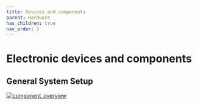 ```yaml
---
title: Devices and components
parent: Hardware
has_children: true
nav_order: 1
---
```


# Electronic devices and components

## General System Setup
[ ![component_overview](/Sobi/images/components_overview.png) ](/Sobi/images/components_overview.png)

